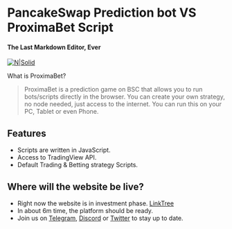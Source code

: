 # PancakeSwap Prediction bot VS ProximaBet Script
#### The Last Markdown Editor, Ever

[![N|Solid](https://i.imgur.com/o4TrOte.png)](https://proximabet.com)

What is ProximaBet?
> ProximaBet is a prediction game on BSC
> that allows you to run bots/scripts directly 
> in the browser. You can create your own strategy,
> no node needed, just access to the internet.
> You can run this on your PC, Tablet or even Phone.

## Features

- Scripts are written in JavaScript.
- Access to TradingView API.
- Default Trading & Betting strategy Scripts.

## Where will the website be live?
- Right now the website is in investment phase. [LinkTree](https://linktr.ee/proximabet)
- In about 6m time, the platform should be ready. 
- Join us on [Telegram](https://t.me/ProximaBet_Shares), [Discord](https://discord.gg/cZqsMKwX) or [Twitter](https://twitter.com/ProximaBet/) to stay up to date.
